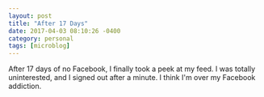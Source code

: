 ```yaml
---
layout: post
title: "After 17 Days"
date: 2017-04-03 08:10:26 -0400
category: personal
tags: [microblog]
---
```

After 17 days of no Facebook, I finally took a peek at my feed. I was totally uninterested, and I signed out after a minute. I think I'm over my Facebook addiction.